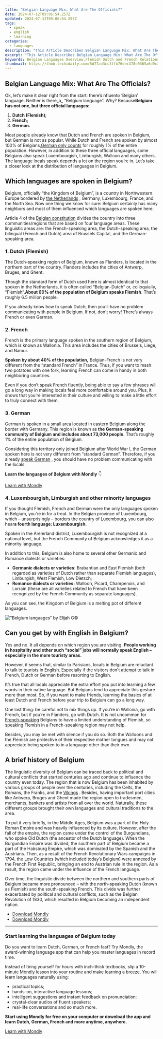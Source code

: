 ```yaml
---
title: "Belgian Language Mix: What Are The Officials?"
date: 2024-07-12T09:06:54.257Z
updated: 2024-07-13T09:06:54.257Z
tags:
  - speak
  - english
  - learning
categories:
  - languages
description: "This Article Describes Belgian Language Mix: What Are The Officials?"
excerpt: "This Article Describes Belgian Language Mix: What Are The Officials?"
keywords: Belgian Languages Overview,Flemish Dutch and French Relationships,Words of Belgium's Multilingualism,Official Languages of Belgium,Belgian Language Diversity,Bilingualism in Brussels,Flanders vs Wallonia Language Policies
thumbnail: https://thmb.techidaily.com/5d77ad3cc3ffb76dec378c0365a6d9c3d6e615b3b95a196e8f26206ebb83676d.jpg
---
```


## Belgian Language Mix: What Are The Officials?

 Ok, let’s make it clear right from the start: there’s nfluento ‘Belgian’ language. Neither is there_a_ “Belgium language”. Why? Because**Belgium has not one, but three official languages:**

1. **Dutch (Flemish);**
2. **French;**
3. **German.**

 Most people already know that Dutch and French are spoken in Belgium, but German is not as popular. While Dutch and French are spoken by almost 100% of Belgians,[German only counts](https://shop.mondly.com/affiliate.php?ACCOUNT=ATISTUDI&AFFILIATE=108875&PATH=https://www.mondly.com?AFFILIATE=108875) for roughly 1% of the entire population. However, in addition to these three official languages, some Belgians also speak Luxembourgish, Limburgish, Walloon and many others. The language locals speak depends a lot on the region you’re in. Let’s take a closer look at the distribution of languages in Belgium.

## Which languages are spoken in Belgium?

 Belgium, officially “the Kingdom of Belgium”, is a country in Northwestern Europe bordered by [the Netherlands](https://shop.mondly.com/affiliate.php?ACCOUNT=ATISTUDI&AFFILIATE=108875&PATH=https://www.mondly.com?AFFILIATE=108875) , Germany, Luxembourg, France, and the North Sea. Now one thing we know for sure: Belgium certainly has many neighbors and most of them influenced which languages are spoken here.

 Article 4 of the [Belgian constitution](https://en.wikipedia.org/wiki/Constitution%5Fof%5FBelgium) divides the country into three communities/regions that are based on four language areas. These linguistic areas are: the French-speaking area, the Dutch-speaking area, the bilingual (French and Dutch) area of Brussels Capital, and the German-speaking area.

### 1\. Dutch (Flemish)

 The Dutch-speaking region of Belgium, known as Flanders, is located in the northern part of the country. Flanders includes the cities of Antwerp, Bruges, and Ghent.

 Though the standard form of Dutch used here is almost identical to that spoken in the Netherlands, it is often called “Belgian-Dutch” or, colloquially, “Flemish”.**About 60% of the population of Belgium speaks Flemish.** That’s roughly 6.5 million people.

 If you already know how to speak Dutch, then you’ll have no problem communicating with people in Belgium. If not, don’t worry! There’s always French or even German.

### 2\. French

 French is the primary language spoken in the southern region of Belgium, which is known as Wallonia. This area includes the cities of Brussels, Liege, and Namur.

**Spoken by about 40% of the population,** Belgian-French is not very different from the “standard French” in France. Thus, if you want to mash two potatoes with one fork, learning French can come in handy in both neighboring countries.

 Even if you don’t [speak French](https://shop.mondly.com/affiliate.php?ACCOUNT=ATISTUDI&AFFILIATE=108875&PATH=https://www.mondly.com?AFFILIATE=108875) fluently, being able to say a few phrases will go a long way in making locals feel more comfortable around you. Plus, it shows that you’re interested in their culture and willing to make a little effort to truly connect with them.

### 3\. German

 German is spoken in a small area located in eastern Belgium along the border with Germany. This region is known as **the German-speaking community of Belgium and includes about 73,000 people.** That’s roughly 1% of the entire population of Belgium.

 Considering this territory only joined Belgium after World War I, the German spoken here is not very different from “standard German”. Therefore, if you already [speak German](https://shop.mondly.com/affiliate.php?ACCOUNT=ATISTUDI&AFFILIATE=108875&PATH=https://www.mondly.com?AFFILIATE=108875) , you should have no problem communicating with the locals.

**Learn the languages of Belgium with Mondly** 👇

[Learn with Mondly](https://app.adjust.io/5ixfg4k?campaign=blog-post-id-7110&fallback=https%3A%2F%2Fapp.mondly.com?avangate%5Fsrc=blog-post-id-7110&redirect%5Fandroid=https%3A%2F%2Fplay.google.com%2Fstore%2Fapps%2Fdetails%3Fid%3Dcom.atistudios.mondly.languages&redirect%5Fios=https%3A%2F%2Fitunes.apple.com%2Fapp%2Fid987873536&redirect%5Fmacos=https%3A%2F%2Fapp.mondly.com?avangate%5Fsrc=blog-post-id-7110)

### 4\. Luxembourgish, Limburgish and other minority languages

 If you thought Flemish, French and German were the only languages spoken in Belgium, you’re in for a treat. In the Belgian province of Luxembourg, which – unsurprisingly – borders the country of Luxembourg, you can also hear**a fourth language: Luxembourgish.**

 Spoken in the Arelerland district, Luxembourgish is not recognized at a national level, but the French Community of Belgium acknowledges it as a minority language.

 In addition to this, Belgium is also home to several other Germanic and Romance dialects or varieties:

* **Germanic dialects or varieties:** Brabantian and East Flemish (both regarded as varieties of Dutch rather than separate Flemish languages), Limburgish, West Flemish, Low Dietsch;
* **Romance dialects or varieties:** Walloon, Picard, Champenois, and Lorrain (these are all varieties related to French that have been recognized by the French Community as separate languages).

 As you can see, the Kingdom of Belgium is a melting pot of different languages.

!["Belgium languages" by Elijah G©](https://edge.mondly.com/blog/wp-content/uploads/2022/12/belgium-languages-960x600.jpg "What Languages Do They Speak In Belgium? 2")

## Can you get by with English in Belgium?

 Yes and no. It all depends on which region you are visiting. **People working in hospitality and other such “social” jobs will normally speak English – especially in the more touristy areas.**

 However, it seems that, similar to Parisians, locals in Belgium are reluctant to talk to tourists in English. Especially if the visitors don’t attempt to talk in French, Dutch or German before resorting to English.

 It’s true that all locals appreciate the extra effort you put into learning a few words in their native language. But Belgians tend to appreciate this gesture more than most. So, if you want to make friends, learning the basics of at least Dutch and French before your trip to Belgium can go a long way.

 One last thing: be careful not to mix things up. If you’re in Wallonia, go with French, but if you’re in Flanders, go with Dutch. It is not uncommon for [French-speaking](https://shop.mondly.com/affiliate.php?ACCOUNT=ATISTUDI&AFFILIATE=108875&PATH=https://www.mondly.com?AFFILIATE=108875) Belgians to have a limited understanding of Flemish, so speaking Flemish in a French-speaking region may not help.

 Besides, you may be met with silence if you do so. Both the Walloons and the Flemish are protective of their respective mother tongues and may not appreciate being spoken to in a language other than their own.

## A brief history of Belgium

 The linguistic diversity of Belgium can be traced back to political and cultural conflicts that started centuries ago and continue to influence the country even today. The region that is now Belgium has been inhabited by various groups of people over the centuries, including the Celts, the Romans, the Franks, and the [Vikings](https://shop.mondly.com/affiliate.php?ACCOUNT=ATISTUDI&AFFILIATE=108875&PATH=https://www.mondly.com?AFFILIATE=108875) . Besides, having important port cities like Antwerp, Bruges and Ghent made the region open to tradesmen, merchants, bankers and artists from all over the world. Naturally, these different groups brought their own languages and cultural traditions to the area.

 To put it very briefly, in the Middle Ages, Belgium was a part of the Holy Roman Empire and was heavily influenced by its culture. However, after the fall of the empire, the region came under the control of the Burgundians, who spoke Old Dutch (the ancestor of the Dutch language). When the Burgundian Empire was divided, the southern part of Belgium became a part of the Habsburg Empire, which was dominated by the Spanish and the Austrians. Then, as a result of the French Revolutionary Wars campaigns in 1794, the Low Countries (which included today’s Belgium) were annexed by the French First Republic, bringing an end to Austrian rule in the region. As a result, the region came under the influence of the French language.

 Over time, the linguistic divide between the northern and southern parts of Belgium became more pronounced – with the north-speaking Dutch (known as Flemish) and the south-speaking French. This divide was further exacerbated by political and cultural conflicts, such as the Belgian Revolution of 1830, which resulted in Belgium becoming an independent nation.

* [Download Mondly](https://www.facebook.com/sharer/sharer.php?u=https%3A%2F%2Fwww.mondly.com%2Fblog%2Flanguages-spoken-in-belgium%2F&t=What+Languages+Do+They+Speak+In+Belgium%3F "Share on Facebook")
* [Download Mondly](https://shop.mondly.com/affiliate.php?ACCOUNT=ATISTUDI&AFFILIATE=108875&PATH=https://www.mondly.com?AFFILIATE=108875)

---

### Start learning the languages of Belgium today

 Do you want to learn Dutch, German, or French fast? Try Mondly, the award-winning language app that can help you master languages in record time.

 Instead of tiring yourself for hours with inch-thick textbooks, slip a 10-minute Mondly lesson into your routine and make learning a breeze. You will learn languages naturally using:

* practical topics;
* hands-on, interactive language lessons;
* intelligent suggestions and instant feedback on pronunciation;
* crystal-clear audios of fluent speakers;
* real-life conversations and so much more.

 **Start using Mondly for free on your computer or download the app and learn Dutch, German, French and more anytime, anywhere.**

[Learn with Mondly](https://adjt.mondly.com/5ixfg4k?campaign=blog-post-id-7110&fallback=https%3A%2F%2Fapp.mondly.com%3Futm%5Fmedium%3Dblog%5Fblog-post-id-7110%26utm%5Fsource%3Dblog-post-id-7110&redirect%5Fmacos=https%3A%2F%2Fapp.mondly.com%3Futm%5Fmedium%3Dblog%5Fblog-post-id-7110%26utm%5Fsource%3Dblog-post-id-7110&redirect%5Fandroid=https%3A%2F%2Fplay.google.com%2Fstore%2Fapps%2Fdetails%3Fid%3Dcom.atistudios.mondly.languages%3Futm%5Fmedium%3Dblog%5Fblog-post-id-7110%26utm%5Fsource%3Dblog-post-id-7110&redirect%5Fios=https%3A%2F%2Fapps.apple.com%2Fapp%2Fapple-store%2Fid987873536%3Fpt%3D78954800%26ct%3Dblog-post-id-7110%26mt%3D8 "Learn with Mondly")

<ins class="adsbygoogle"
     style="display:block"
     data-ad-format="autorelaxed"
     data-ad-client="ca-pub-7571918770474297"
     data-ad-slot="1223367746"></ins>



<ins class="adsbygoogle"
     style="display:block"
     data-ad-client="ca-pub-7571918770474297"
     data-ad-slot="8358498916"
     data-ad-format="auto"
     data-full-width-responsive="true"></ins>




